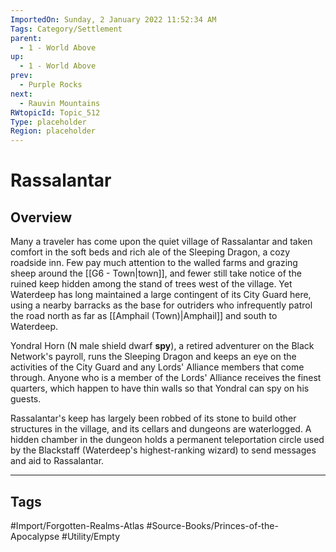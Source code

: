 ```yaml
---
ImportedOn: Sunday, 2 January 2022 11:52:34 AM
Tags: Category/Settlement
parent:
  - 1 - World Above
up:
  - 1 - World Above
prev:
  - Purple Rocks
next:
  - Rauvin Mountains
RWtopicId: Topic_512
Type: placeholder
Region: placeholder
---
```

# Rassalantar
## Overview
Many a traveler has come upon the quiet village of Rassalantar and taken comfort in the soft beds and rich ale of the Sleeping Dragon, a cozy roadside inn. Few pay much attention to the walled farms and grazing sheep around the [[G6 - Town|town]], and fewer still take notice of the ruined keep hidden among the stand of trees west of the village. Yet Waterdeep has long maintained a large contingent of its City Guard here, using a nearby barracks as the base for outriders who infrequently patrol the road north as far as [[Amphail (Town)|Amphail]] and south to Waterdeep.

Yondral Horn (N male shield dwarf **spy**), a retired adventurer on the Black Network's payroll, runs the Sleeping Dragon and keeps an eye on the activities of the City Guard and any Lords' Alliance members that come through. Anyone who is a member of the Lords' Alliance receives the finest quarters, which happen to have thin walls so that Yondral can spy on his guests.

Rassalantar's keep has largely been robbed of its stone to build other structures in the village, and its cellars and dungeons are waterlogged. A hidden chamber in the dungeon holds a permanent teleportation circle used by the Blackstaff (Waterdeep's highest-ranking wizard) to send messages and aid to Rassalantar.


---
## Tags
#Import/Forgotten-Realms-Atlas #Source-Books/Princes-of-the-Apocalypse #Utility/Empty

